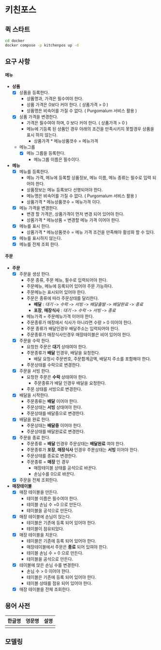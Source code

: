 # 키친포스

## 퀵 스타트

```sh
cd docker
docker compose -p kitchenpos up -d
```

## 요구 사항

#### 메뉴
  - **상품**
    - [x] 상품을 등록한다.
      - 상품명과, 가격은 필수여야 한다.
      - 상품 가격은 0보다 커야 한다. ( 상품가격 > 0 )
      - 상품명은 비속어를 가질 수 없다. ( Purgomalum 서비스 활용 )
    - [x] 상품 가격을 변경한다.
      - 가격은 필수여야 하며, 0 보다 커야 한다. ( 상품가격 > 0 )
      - 메뉴에 기등록 된 상품인 경우 아래의 조건을 만족시키지 못할경우 상품을 표시 하지 않는다.
          - 상품가격 * 메뉴상품갯수 = 메뉴가격
    - 메뉴그룹 
      - [x] 메뉴 그룹을 등록한다.
        - 메뉴그룹 이름은 필수이다.
  - **메뉴**
    - [x] 메뉴를 등록한다.
      - 메뉴 가격, 메뉴에 등록할 상품정보, 메뉴 이름, 메뉴 종류는 필수로 입력 되어야 한다.
      - 상품정보는 메뉴 등록보다 선행되어야 한다.
      - 메뉴명은 비속어를 가질 수 없다.  ( Purgomalum 서비스 활용 )
      - 상품가격 * 메뉴상품갯수 = 메뉴가격 이다.
    - [x] 메뉴 가격을 변경한다.
      - 변경 할 가격은, 상품가격이 먼저 변경 되어 있어야 한다.
      - 상품가격 * 메뉴상품 = 변경할 메뉴 가격 이어야 한다.
    - [x] 메뉴를 표시 한다.
      - 상품가격 * 메뉴상품갯수 = 메뉴 가격 조건을 만족해야 활성화 할 수 있다.
    - [x] 메뉴를 표시하지 않는다.
    - [x] 메뉴를 전체 조회 한다.
#### 주문
  - **주문**
    - [x] 주문을 생성 한다.
      - 주문 종류, 주문 메뉴, 필수로 입력되어야 한다.
      - 주문메뉴, 메뉴에 등록되어 있어야 주문 가능하다.
      - 주문메뉴는 표시되어 있어야 한다.
      - 주문은 종류에 따라 주문상태를 달리한다.
        - **배달** : *대기* -> *수락* -> *서빙* -> *배달출발* -> *배달완료* -> *종료*
        - **포장**, **매장식사** : *대기* -> *수락* -> *서빙* -> *종료*
      - 메뉴가격 = 주문메뉴가격 이어야 한다. 
      - 주문종류가 매장에서 식사가 아니라면 수량 > 0 이어야 한다.
      - 주문 종류가 배달인경우 배달주소는 입력되어야 한다.
      - 주문종류가 매장식사인경우 매장테이블은 비어 있어야 한다.
    - [x] 주문을 수락 한다.
      - 요청한 주문은 **대기** 상태여야 한다.
      - 주문종류가 **배달** 인경우, 배달을 요청한다.
        - 배달 요청시 주문번호, 주문합계금액, 배달지 주소를 포함해야 한다.
      - 주문상태를 수락으로 변경한다.
    - [x] 주문을 서빙 한다.
      - 요청한 주문은 **수락** 상태여야 한다.
        - 주문종류가 배달 인경우 배달을 요청한다.
      - 주문 상태를 서빙으로 변경한다.
    - [x] 배달을 시작한다.
      - 주문종류는 **배달** 이어야 한다.
      - 주문상태는 **서빙** 상태여야 한다.
      - 주문상태를 배달중으로 변경한다.
    - [x] 배달을 완료 한다.
      - 주문상태는 **배달중** 이어야 한다.
      - 주문상태를 배달완료로 변경한다.
    - [x] 주문을 종료 한다.
      - 주문종류 = **배달** 인경우 주문상태는 **배달완료** 여야 한다.
      - 주문종류가 **포장**, **매장식사** 인경우 주문상태는 **서빙** 이어야 한다.
      - 주문상태를 종료로 변경한다.
      - 주문종류 = **매장** 인 경우
        - 매장테이블 상태를 공석으로 바꾼다.
        - 손님수를 0으로 바꾼다.
    - [x] 주문을 전체 조회한다.
  - **매장테이블**
    - [x] 매장 테이블을 만든다.
      - 테이블 이름은 필수여야 한다.
      - 테이블 손님 수 =0 으로 만든다.
      - 테이블을 공석으로 만든다.
    - [x] 매장 테이블에 손님이 앉는다.
      - 테이블은 기존에 등록 되어 있어야 한다.
      - 테이블이 점유되었다.
    - [x] 매장 테이블을 치운다.
      - 테이블은 기존에 등록 되어 있어야 한다.
      - 매장테이블에서 주문은 **종료** 되어 있여야 한다.
      - 테이블 손님 수 = 0 으로 만든다.
      - 테이블을 공석으로 만든다.
    - [x] 테이블에 앉은 손님 수를 변경한다.
      - 손님 수 > 0 이어야 한다.
      - 테이블은 기존에 등록 되어 있어야 한다.
      - 테이블 상태를 점유 되어 있어야 한다.
    - [x] 매장 테이블을 전체 조회한다.

## 용어 사전

| 한글명 | 영문명 | 설명 |
|-----|-----|----|
|     |     |    |

## 모델링

